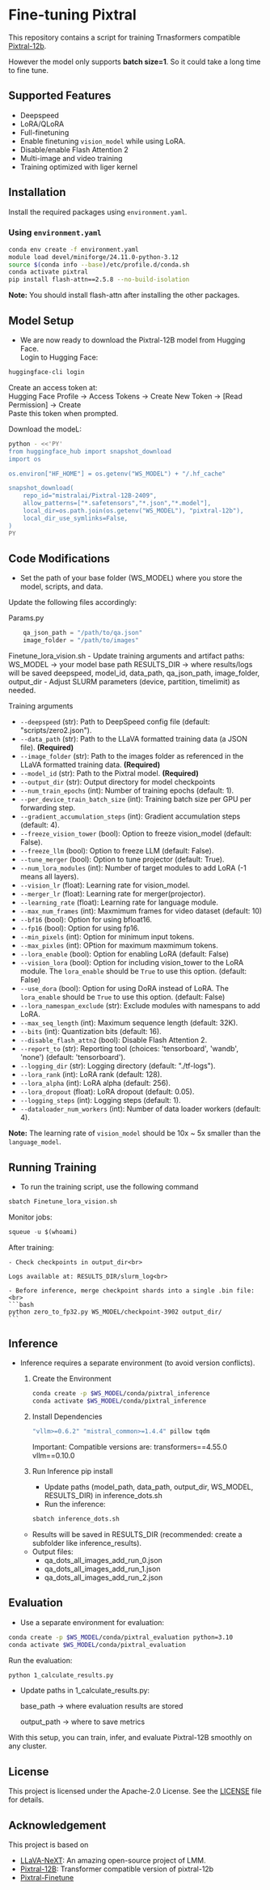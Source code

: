 # Fine-tuning Pixtral

This repository contains a script for training Trnasformers compatible [Pixtral-12b](https://huggingface.co/mistral-community/pixtral-12b).<br>

However the model only supports **batch size=1**. So it could take a long time to fine tune.

## Supported Features

- Deepspeed
- LoRA/QLoRA
- Full-finetuning
- Enable finetuning `vision_model` while using LoRA.
- Disable/enable Flash Attention 2
- Multi-image and video training
- Training optimized with liger kernel

## Installation

Install the required packages using `environment.yaml`.

### Using `environment.yaml`

```bash
conda env create -f environment.yaml
module load devel/miniforge/24.11.0-python-3.12
source $(conda info --base)/etc/profile.d/conda.sh
conda activate pixtral
pip install flash-attn==2.5.8 --no-build-isolation
```

**Note:** You should install flash-attn after installing the other packages.

## Model Setup
  - We are now ready to download the Pixtral-12B model from Hugging Face.<br>
  Login to Hugging Face:
  ```bash
  huggingface-cli login
  ```
  Create an access token at:<br>
  Hugging Face Profile → Access Tokens → Create New Token → [Read Permission] → Create <br>
  Paste this token when prompted.<br>
  
  Download the modeL: <br>
  ```bash
  python - <<'PY'
  from huggingface_hub import snapshot_download
  import os
  
  os.environ["HF_HOME"] = os.getenv("WS_MODEL") + "/.hf_cache"
  
  snapshot_download(
      repo_id="mistralai/Pixtral-12B-2409",
      allow_patterns=["*.safetensors","*.json","*.model"],
      local_dir=os.path.join(os.getenv("WS_MODEL"), "pixtral-12b"),
      local_dir_use_symlinks=False,
  )
  PY
  ```

## Code Modifications

  - Set the path of your base folder (WS_MODEL) where you store the model, scripts, and data.<br>
  
  Update the following files accordingly:<br>
  
  Params.py
  ```python
      qa_json_path = "/path/to/qa.json"
      image_folder = "/path/to/images"
  ```
  Finetune_lora_vision.sh
    - Update training arguments and artifact paths:
      WS_MODEL → your model base path
      RESULTS_DIR → where results/logs will be saved
      deepspeed, model_id, data_path, qa_json_path, image_folder, output_dir
    - Adjust SLURM parameters (device, partition, timelimit) as needed.

<summary>Training arguments</summary>

- `--deepspeed` (str): Path to DeepSpeed config file (default: "scripts/zero2.json").
- `--data_path` (str): Path to the LLaVA formatted training data (a JSON file). **(Required)**
- `--image_folder` (str): Path to the images folder as referenced in the LLaVA formatted training data. **(Required)**
- `--model_id` (str): Path to the Pixtral model. **(Required)**
- `--output_dir` (str): Output directory for model checkpoints
- `--num_train_epochs` (int): Number of training epochs (default: 1).
- `--per_device_train_batch_size` (int): Training batch size per GPU per forwarding step.
- `--gradient_accumulation_steps` (int): Gradient accumulation steps (default: 4).
- `--freeze_vision_tower` (bool): Option to freeze vision_model (default: False).
- `--freeze_llm` (bool): Option to freeze LLM (default: False).
- `--tune_merger` (bool): Option to tune projector (default: True).
- `--num_lora_modules` (int): Number of target modules to add LoRA (-1 means all layers).
- `--vision_lr` (float): Learning rate for vision_model.
- `--merger_lr` (float): Learning rate for merger(projector).
- `--learning_rate` (float): Learning rate for language module.
- `--max_num_frames` (int): Maxmimum frames for video dataset (default: 10)
- `--bf16` (bool): Option for using bfloat16.
- `--fp16` (bool): Option for using fp16.
- `--min_pixels` (int): Option for minimum input tokens.
- `--max_pixles` (int): OPtion for maximum maxmimum tokens.
- `--lora_enable` (bool): Option for enabling LoRA (default: False)
- `--vision_lora` (bool): Option for including vision_tower to the LoRA module. The `lora_enable` should be `True` to use this option. (default: False)
- `--use_dora` (bool): Option for using DoRA instead of LoRA. The `lora_enable` should be `True` to use this option. (default: False)
- `--lora_namespan_exclude` (str): Exclude modules with namespans to add LoRA.
- `--max_seq_length` (int): Maximum sequence length (default: 32K).
- `--bits` (int): Quantization bits (default: 16).
- `--disable_flash_attn2` (bool): Disable Flash Attention 2.
- `--report_to` (str): Reporting tool (choices: 'tensorboard', 'wandb', 'none') (default: 'tensorboard').
- `--logging_dir` (str): Logging directory (default: "./tf-logs").
- `--lora_rank` (int): LoRA rank (default: 128).
- `--lora_alpha` (int): LoRA alpha (default: 256).
- `--lora_dropout` (float): LoRA dropout (default: 0.05).
- `--logging_steps` (int): Logging steps (default: 1).
- `--dataloader_num_workers` (int): Number of data loader workers (default: 4).

**Note:** The learning rate of `vision_model` should be 10x ~ 5x smaller than the `language_model`.

</details>

## Running Training

  - To run the training script, use the following command
  
  ```bash
  sbatch Finetune_lora_vision.sh
  ```
  Monitor jobs:
  ```python
  squeue -u $(whoami) 
  ```
  After training:
  
    - Check checkpoints in output_dir<br>
    
    Logs available at: RESULTS_DIR/slurm_log<br>
    
    - Before inference, merge checkpoint shards into a single .bin file:<br>
    ```bash
    python zero_to_fp32.py WS_MODEL/checkpoint-3902 output_dir/
    ```
## Inference
- Inference requires a separate environment (to avoid version conflicts).
  1. Create the Environment
     ```bash
     conda create -p $WS_MODEL/conda/pixtral_inference
     conda activate $WS_MODEL/conda/pixtral_inference
     ```
  2. Install Dependencies
     ```bash
     "vllm>=0.6.2" "mistral_common>=1.4.4" pillow tqdm
     ```
     Important: Compatible versions are:
        transformers==4.55.0
        vllm==0.10.0
  
  3. Run Inference pip install 
     - Update paths (model_path, data_path, output_dir, WS_MODEL, RESULTS_DIR) in inference_dots.sh
     - Run the inference:
      ```bash
      sbatch inference_dots.sh
      ```
  
    - Results will be saved in RESULTS_DIR (recommended: create a subfolder like inference_results).
    - Output files:
      - qa_dots_all_images_add_run_0.json
      - qa_dots_all_images_add_run_1.json
      - qa_dots_all_images_add_run_2.json

## Evaluation
  - Use a separate environment for evaluation:
  ```bash
  conda create -p $WS_MODEL/conda/pixtral_evaluation python=3.10
  conda activate $WS_MODEL/conda/pixtral_evaluation
  ```
  Run the evaluation:
  ```bash
  python 1_calculate_results.py
  ```
  - Update paths in 1_calculate_results.py:

    base_path → where evaluation results are stored
    
    output_path → where to save metrics


With this setup, you can train, infer, and evaluate Pixtral-12B smoothly on any cluster.

## License

This project is licensed under the Apache-2.0 License. See the [LICENSE](LICENSE) file for details.

## Acknowledgement

This project is based on

- [LLaVA-NeXT](https://github.com/LLaVA-VL/LLaVA-NeXT): An amazing open-source project of LMM.
- [Pixtral-12B](https://huggingface.co/mistral-community/pixtral-12b): Transformer compatible version of pixtral-12b
- [Pixtral-Finetune](https://github.com/2U1/Pixtral-Finetune)
